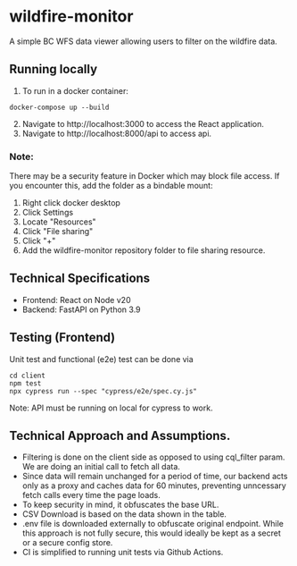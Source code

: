 # wildfire-monitor

A simple BC WFS data viewer allowing users to filter on the wildfire data.

## Running locally
1. To run in a docker container:
```
docker-compose up --build
```
2. Navigate to http://localhost:3000 to access the React application.
3. Navigate to http://localhost:8000/api to access api.

### Note:
There may be a security feature in Docker which may block file access. If you encounter this, add the folder as a bindable mount:
1. Right click docker desktop
2. Click Settings
3. Locate "Resources"
4. Click "File sharing"
5. Click "+"
6. Add the wildfire-monitor repository folder to file sharing resource.

## Technical Specifications
* Frontend: React on Node v20
* Backend: FastAPI on Python 3.9

## Testing (Frontend)

Unit test and functional (e2e) test can be done via
```
cd client
npm test
npx cypress run --spec "cypress/e2e/spec.cy.js"
```
Note: API must be running on local for cypress to work.

## Technical Approach and Assumptions.
* Filtering is done on the client side as opposed to using cql_filter param. We are doing an initial call to fetch all data.
* Since data will remain unchanged for a period of time, our backend acts only as a proxy and caches data for 60 minutes, preventing unncessary fetch calls every time the page loads.
* To keep security in mind, it obfuscates the base URL.
* CSV Download is based on the data shown in the table.
* .env file is downloaded externally to obfuscate original endpoint. While this approach is not fully secure, this would ideally be kept as a secret or a secure config store.
* CI is simplified to running unit tests via Github Actions.